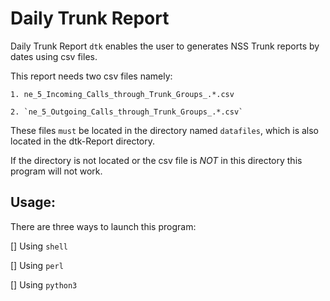 # Daily Trunk Report

Daily Trunk Report `dtk` enables the user to generates NSS Trunk reports by dates using csv files.

This report needs two csv files namely:

	1. ne_5_Incoming_Calls_through_Trunk_Groups_.*.csv

	2. `ne_5_Outgoing_Calls_through_Trunk_Groups_.*.csv`

These files `must` be located in the directory named `datafiles`, which is also located in the
dtk-Report directory.

If the directory is not located or the csv file is *_NOT_* in this directory this program will not work.


## Usage:

There are three ways to launch this program:

[] Using `shell`

[] Using `perl`

[] Using `python3`
